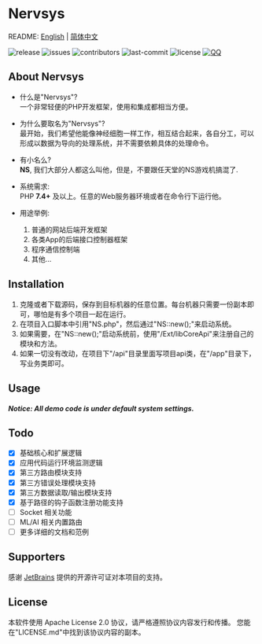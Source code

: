 # Nervsys

README: [English](README.md) | [简体中文](README_CN.md)

![release](https://img.shields.io/badge/release-8.0.0-blue?style=flat-square)
![issues](https://img.shields.io/github/issues/Jerry-Shaw/NervSys?style=flat-square)
![contributors](https://img.shields.io/github/contributors/Jerry-Shaw/NervSys?style=flat-square)
![last-commit](https://img.shields.io/github/last-commit/Jerry-Shaw/NervSys?style=flat-square)
![license](https://img.shields.io/github/license/Jerry-Shaw/NervSys?style=flat-square)
[![QQ](https://img.shields.io/badge/QQ交流群-191879883-blue?style=flat-square)](https://qm.qq.com/cgi-bin/qm/qr?k=FJimjw1l5qKXGdDVSmyoq2-PTQ2ZTqBy&jump_from=github)  

## About Nervsys

* 什么是"Nervsys"?  
一个非常轻便的PHP开发框架，使用和集成都相当方便。  

* 为什么要取名为"Nervsys"?  
最开始，我们希望他能像神经细胞一样工作，相互结合起来，各自分工，可以形成以数据为导向的处理系统，并不需要依赖具体的处理命令。

* 有小名么?  
**NS**, 我们大部分人都这么叫他，但是，不要跟任天堂的NS游戏机搞混了.  

* 系统需求:  
PHP **7.4+** 及以上。任意的Web服务器环境或者在命令行下运行他。  

* 用途举例:  
    1. 普通的网站后端开发框架
    2. 各类App的后端接口控制器框架
    3. 程序通信控制端
    4. 其他...

## Installation

1. 克隆或者下载源码，保存到目标机器的任意位置。每台机器只需要一份副本即可，哪怕是有多个项目一起在运行。
2. 在项目入口脚本中引用"NS.php"，然后通过"NS::new();"来启动系统。
3. 如果需要，在"NS::new();"启动系统前，使用"/Ext/libCoreApi"来注册自己的模块和方法。
4. 如果一切没有改动，在项目下"/api"目录里面写项目api类，在"/app"目录下，写业务类即可。

## Usage

##### Notice: All demo code is under default system settings.












## Todo
- [x] 基础核心和扩展逻辑
- [x] 应用代码运行环境监测逻辑
- [x] 第三方路由模块支持
- [x] 第三方错误处理模块支持
- [x] 第三方数据读取/输出模块支持
- [x] 基于路径的钩子函数注册功能支持
- [ ] Socket 相关功能
- [ ] ML/AI 相关内置路由
- [ ] 更多详细的文档和范例

## Supporters

感谢 [JetBrains](https://www.jetbrains.com/?from=Nervsys) 提供的开源许可证对本项目的支持。  

## License

本软件使用 Apache License 2.0 协议，请严格遵照协议内容发行和传播。
您能在"LICENSE.md"中找到该协议内容的副本。
